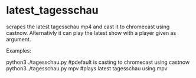# latest_tagesschau
scrapes the latest tagesschau mp4 and cast it to chromecast using castnow. 
Alternativly it can play the latest show with a player given as argument.

Examples:

  python3 ./tagesschau.py #pdefault is casting to chromecast using castnow
  python3 ./tagesschau.py mpv #plays latest tagesschau using mpv
